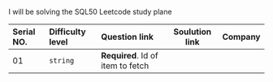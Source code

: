 I will be solving the SQL50 Leetcode study plane

| Serial NO.    | Difficulty level   | Question link                     | Soulution link            |Company   |  
| :-----------  | :----------------- | :-------------------------------- |-------------------------- |----------|
| 01            | `string`           | **Required**. Id of item to fetch |                           |          |                       

